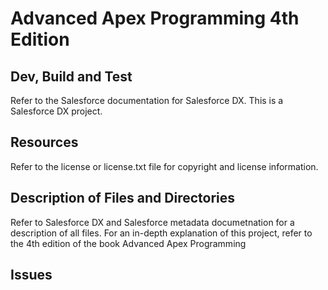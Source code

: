 # Advanced Apex Programming 4th Edition

## Dev, Build and Test

Refer to the Salesforce documentation for Salesforce DX.
This is a Salesforce DX project.

## Resources

Refer to the license or license.txt file for copyright and license information.

## Description of Files and Directories

Refer to Salesforce DX and Salesforce metadata documetnation for a description of
all files.
For an in-depth explanation of this project, refer to the 4th edition of the book Advanced Apex Programming

## Issues

